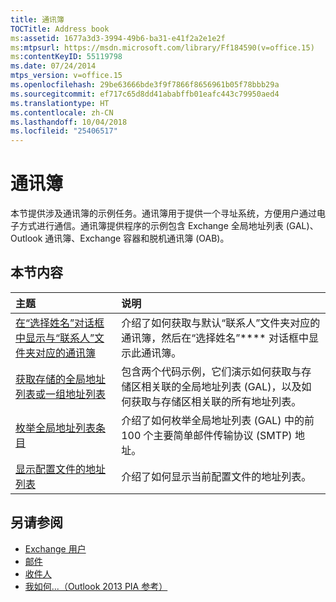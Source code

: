 ```yaml
---
title: 通讯簿
TOCTitle: Address book
ms:assetid: 1677a3d3-3994-49b6-ba31-e41f2a2e1e2f
ms:mtpsurl: https://msdn.microsoft.com/library/Ff184590(v=office.15)
ms:contentKeyID: 55119798
ms.date: 07/24/2014
mtps_version: v=office.15
ms.openlocfilehash: 29be63666bde3f9f7866f8656961b05f78bbb29a
ms.sourcegitcommit: ef717c65d8dd41ababffb01eafc443c79950aed4
ms.translationtype: HT
ms.contentlocale: zh-CN
ms.lasthandoff: 10/04/2018
ms.locfileid: "25406517"
---
```

# <a name="address-book"></a>通讯簿

本节提供涉及通讯簿的示例任务。通讯簿用于提供一个寻址系统，方便用户通过电子方式进行通信。通讯簿提供程序的示例包含 Exchange 全局地址列表 (GAL)、Outlook 通讯簿、Exchange 容器和脱机通讯簿 (OAB)。

## <a name="in-this-section"></a>本节内容

|主题|说明|
|:----|:----------|
|[在“选择姓名”对话框中显示与“联系人”文件夹对应的通讯簿](how-to-display-in-the-select-names-dialog-box-the-address-book-corresponding-to-a-contacts-folder.md)  |介绍了如何获取与默认“联系人”文件夹对应的通讯簿，然后在“选择姓名”**** 对话框中显示此通讯簿。|
|[获取存储的全局地址列表或一组地址列表](how-to-get-the-global-address-list-or-a-set-of-address-lists-for-a-store.md) |包含两个代码示例，它们演示如何获取与存储区相关联的全局地址列表 (GAL)，以及如何获取与存储区相关联的所有地址列表。|
|[枚举全局地址列表条目](how-to-enumerate-the-entries-in-the-global-address-list.md)  |介绍了如何枚举全局地址列表 (GAL) 中的前 100 个主要简单邮件传输协议 (SMTP) 地址。|
|[显示配置文件的地址列表](how-to-display-the-address-lists-for-a-profile.md)  |介绍了如何显示当前配置文件的地址列表。

## <a name="see-also"></a>另请参阅

- [Exchange 用户](exchange-users.md)
- [邮件](mail.md)
- [收件人](recipients.md)
- [我如何...（Outlook 2013 PIA 参考）](how-do-i-outlook-2013-pia-reference.md)

